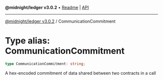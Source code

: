 **@midnight/ledger v3.0.2** • [Readme](../README.md) \| [API](../globals.md)

***

[@midnight/ledger v3.0.2](../README.md) / CommunicationCommitment

# Type alias: CommunicationCommitment

```ts
type CommunicationCommitment: string;
```

A hex-encoded commitment of data shared between two contracts in a call
